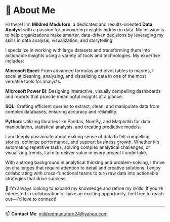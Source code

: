# 👋 About Me

Hi there! I'm **Mildred Maduforo**, a dedicated and results-oriented **Data Analyst** with a passion for uncovering insights hidden in data. My mission is to help organizations make smarter, data-driven decisions by leveraging my skills in data analysis, visualization, and storytelling. 

I specialize in working with large datasets and transforming them into actionable insights using a variety of tools and technologies. My expertise includes:

**Microsoft Excel**: From advanced formulas and pivot tables to macros, I excel at cleaning, analyzing, and visualizing data in one of the most versatile tools for analysts.

**Microsoft Power BI**: Designing interactive, visually compelling dashboards and reports that provide meaningful insights at a glance.

**SQL**: Crafting efficient queries to extract, clean, and manipulate data from complex databases, ensuring accuracy and reliability.

**Python**: Utilizing libraries like Pandas, NumPy, and Matplotlib for data manipulation, statistical analysis, and creating predictive models.

I am deeply passionate about making sense of data to tell compelling stories, optimize performance, and support business growth. Whether it's automating repetitive tasks, solving complex analytical challenges, or visualizing trends, I aim to deliver value in every project I undertake.

With a strong background in analytical thinking and problem-solving, I thrive on challenges that require attention to detail and creative solutions. I enjoy collaborating with cross-functional teams to turn raw data into actionable strategies that drive success.

🚀 I'm always looking to expand my knowledge and refine my skills. If you're interested in collaboration or have an exciting opportunity, feel free to reach out—I'd love to connect!

---

📫 **Contact Me**: mildredmaduforo24@yahoo.com
